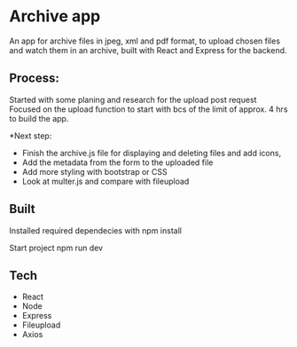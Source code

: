 # Archive app
An app for archive files in jpeg, xml and pdf format, to upload chosen files and watch them in an archive, built with React and Express for the backend.

## Process:
Started with some planing and research for the upload post request
Focused on the upload function to start with bcs of the limit of approx. 4 hrs to build the app. 

*Next step: 
* Finish the archive.js file for displaying and deleting files and add icons, 
* Add the metadata from the form to the uploaded file 
* Add more styling with bootstrap or CSS
* Look at multer.js and compare with fileupload

## Built
Installed required dependecies with npm install

Start project npm run dev 

## Tech
* React
* Node
* Express
* Fileupload
* Axios

